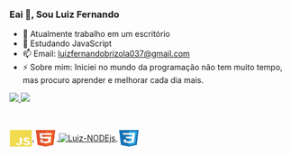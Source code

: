 ### Eai 👋, Sou Luiz Fernando

- 🔭 Atualmente trabalho em um escritório
- 🌱 Estudando JavaScript
- 📫 Email: luizfernandobrizola037@gmail.com
- ⚡ Sobre mim: Iniciei no mundo da programação não tem muito tempo, mas procuro aprender e melhorar cada dia mais.

<div>
<a href="https://github.com/BrizolaLFM">
<img heigth="180em" src="https://github-readme-stats.vercel.app/api?username=BrizolaLFM&show_icons=true&theme=dark&include_all_commits=true&count_private_true"/>
<img heigth="180em" src="https://github-readme-stats.vercel.app/api/top-langs/?username=BrizolaLFM&layout=compact&langs_count=16&theme=dark"/>
</div>

##

<div style="display: inline_block"><br>
  
  <img align="center" alt="Luiz-JS" height="30" width="40" src="https://raw.githubusercontent.com/devicons/devicon/master/icons/javascript/javascript-plain.svg">

  <img align="center" alt="Luiz-HTML" height="30" width="40" src="https://raw.githubusercontent.com/devicons/devicon/master/icons/html5/html5-original.svg">
  
<img align="center" alt="Luiz-NODEjs" height="30" width="40" src="https://cdn.jsdelivr.net/gh/devicons/devicon/icons/nodejs/nodejs-original.svg" />  
  
 <img align="center" alt="Luiz-CSS" height="30" width="40" src="https://raw.githubusercontent.com/devicons/devicon/master/icons/css3/css3-original.svg">
  
  </div>
